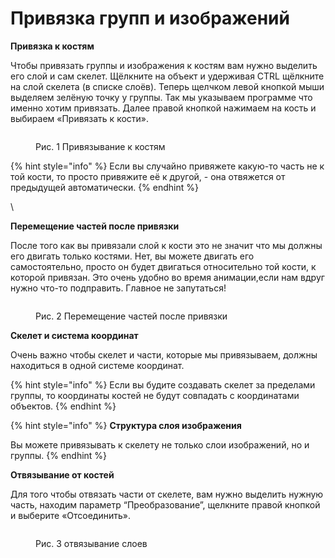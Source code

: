 # Привязка групп и изображений

**Привязка к костям**

Чтобы привязать группы и изображения к костям вам нужно выделить его слой и сам скелет. Щёлкните на объект и удерживая CTRL щёлкните на слой скелета (в списке слоёв). Теперь щелчком левой кнопкой мыши выделяем зелёную точку у группы. Так мы указываем программе что именно хотим привязать. Далее правой кнопкой нажимаем на кость и выбираем «Привязать к кости».

<figure><img src="https://lh7-us.googleusercontent.com/kwwasbTlhynNn4uUfdQ0qjbwoj4PhHchxce0Zg5dvG1WS5NfigZtyQ8fvpB23iAudppdDXGVADur_YO7rZ6oPEZWwX86PZaU4kWVMvng0KOC2mhVIHRg9dS2YILxehZ0C9WQdS_KnB3RmOV57Wc0q8Q" alt=""><figcaption><p>Рис. 1 Привязывание к костям</p></figcaption></figure>

{% hint style="info" %}
Если вы случайно привяжете какую-то часть не к той кости, то просто привяжите её к другой, - она отвяжется от предыдущей автоматически.
{% endhint %}

\


**Перемещение частей после привязки**

После того как вы привязали слой к кости это не значит что мы должны его двигать только костями. Нет, вы можете двигать его самостоятельно, просто он будет двигаться относительно той кости, к которой привязан. Это очень удобно во время анимации,если нам вдруг нужно что-то подправить. Главное не запутаться!&#x20;

<figure><img src="https://lh7-us.googleusercontent.com/ZVioQZXQbtATedhvdZy5x635iXe-8-7SGulhWgU_YZn4cWqiN3HWCGXuvORvIzIKcyx0qnt_XKvhkghViIvBtX8mlsyFdRpjqvvR_1l4kKWGiH_WeQGSz2g8cYqnJQf_6o4etlpVjOtPxOsscbWMSOw" alt=""><figcaption><p>Рис. 2 Перемещение частей после привязки</p></figcaption></figure>

**Скелет и система координат**

Очень важно чтобы скелет и части, которые мы привязываем, должны находиться в одной системе координат.

{% hint style="info" %}
Если вы будите создавать скелет за пределами группы, то координаты костей не будут совпадать с координатами объектов.
{% endhint %}

{% hint style="info" %}
**Структура слоя изображения**

Вы можете привязывать к скелету не только слои изображений, но и группы.
{% endhint %}

**Отвязывание от костей**&#x20;

Для того чтобы отвязать части от скелете, вам нужно выделить нужную часть, находим параметр “Преобразование”, щелкните правой кнопкой и выберите «Отсоединить».

<figure><img src="https://lh7-us.googleusercontent.com/o6je5aHErUhIwc4LElDyi_PhTUH7a3mPF5n6iGj1VlTdOBE6jsrODy2Oqa_E-0D1mMzxZLuOYaGGevmpjlvcIcNrzUsn9Gxv8JsTtGRWdhi7hAGIlFNLha8O4TdoNVLe5nGupkvaUcR8qqLoRgBZwpI" alt=""><figcaption><p>Рис. 3 отвязывание слоев</p></figcaption></figure>
